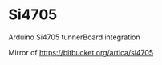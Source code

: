 Si4705
======

Arduino Si4705 tunnerBoard integration

Mirror of https://bitbucket.org/artica/si4705
